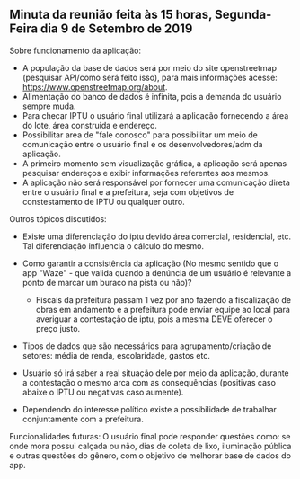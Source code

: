 ## Minuta da reunião feita às 15 horas, Segunda-Feira dia 9 de Setembro de 2019

Sobre funcionamento da aplicação: 
- A população da base de dados será por meio do site openstreetmap (pesquisar API/como será feito isso), para mais informações acesse: https://www.openstreetmap.org/about.
- Alimentação do banco de dados é infinita, pois a demanda do usuário sempre muda.
- Para checar IPTU o usuário final utilizará a aplicação fornecendo a área do lote, área construida e endereço.
- Possibilitar area de "fale conosco" para possibilitar um meio de comunicação entre o usuário final e os desenvolvedores/adm da aplicação.
- A primeiro momento sem visualização gráfica, a aplicação será apenas pesquisar endereços e exibir informações referentes aos mesmos.
- A aplicação não será responsável por fornecer uma comunicação direta entre o usuário final e a prefeitura, seja com objetivos de constestamento de IPTU ou qualquer outro.

Outros tópicos discutidos: 
- Existe uma diferenciação do iptu devido área comercial, residencial, etc. Tal diferenciação influencia o cálculo do mesmo.
- Como garantir a consistência da aplicação (No mesmo sentido que o app "Waze" - que valida quando a denúncia de um usuário é relevante a ponto de marcar um buraco na pista ou não)?
  - Fiscais da prefeitura passam 1 vez por ano fazendo a fiscalização de obras em andamento e a prefeitura pode enviar equipe ao local para averiguar a contestação de iptu, pois a mesma DEVE oferecer o preço justo.

- Tipos de dados que são necessários para agrupamento/criação de setores: média de renda, escolaridade, gastos etc.
- Usuário só irá saber a real situação dele por meio da aplicação, durante a contestação o mesmo arca com as consequências (positivas caso abaixe o IPTU ou negativas caso aumente).
- Dependendo do interesse político existe a possibilidade de trabalhar conjuntamente com a prefeitura.

Funcionalidades futuras: 
O usuário final pode responder questões como: se onde mora possui calçada ou não, dias de coleta de lixo, iluminação pública e outras questões do gênero, com o objetivo de melhorar base de dados do app.